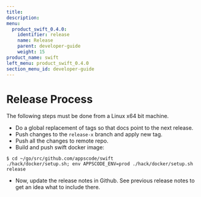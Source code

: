```yaml
---
title:
description:
menu:
  product_swift_0.4.0:
    identifier: release    
    name: Release
    parent: developer-guide
    weight: 15
product_name: swift
left_menu: product_swift_0.4.0
section_menu_id: developer-guide
---
```

# Release Process

The following steps must be done from a Linux x64 bit machine.

- Do a global replacement of tags so that docs point to the next release.
- Push changes to the `release-x` branch and apply new tag.
- Push all the changes to remote repo.
- Build and push swift docker image:
```console
$ cd ~/go/src/github.com/appscode/swift
./hack/docker/setup.sh; env APPSCODE_ENV=prod ./hack/docker/setup.sh release
```

- Now, update the release notes in Github. See previous release notes to get an idea what to include there.
